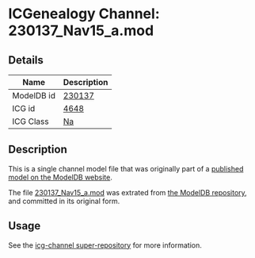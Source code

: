 # ICGenealogy Channel: 230137\_Nav15\_a.mod

## Details

Name | Description
---- | -----------
ModelDB id | [230137](http://senselab.med.yale.edu/ModelDB/ShowModel.cshtml?model=230137)
ICG id | [4648](http://icg.neurotheory.ox.ac.uk/channels/2/4648)
ICG Class | [Na](http://icg.neurotheory.ox.ac.uk/channels/2)

## Description

This is a single channel model file that was originally part of a [published model on the ModelDB website](http://senselab.med.yale.edu/mModelDB/ShowModel.cshtml?model=230137).

The file [230137\_Nav15\_a.mod](230137_Nav15_a.mod) was extrated from [the ModelDB repository](http://senselab.med.yale.edu/ModelDB/ShowModel.cshtml?model=230137), and committed in its original form.

## Usage

See the [icg-channel super-repository](https://github.com/icgenealogy/icg-channels) for more information.